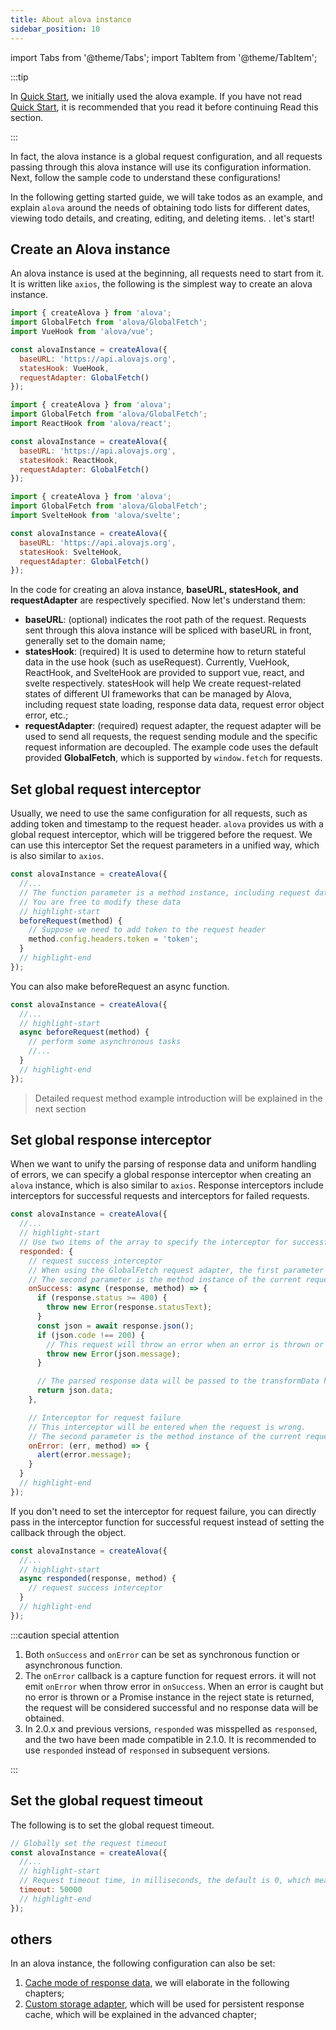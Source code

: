 ```yaml
---
title: About alova instance
sidebar_position: 10
---
```


import Tabs from '@theme/Tabs';
import TabItem from '@theme/TabItem';

:::tip

In [Quick Start](/get-started/quick-start), we initially used the alova example. If you have not read [Quick Start](/get-started/quick-start), it is recommended that you read it before continuing Read this section.

:::

In fact, the alova instance is a global request configuration, and all requests passing through this alova instance will use its configuration information. Next, follow the sample code to understand these configurations!

In the following getting started guide, we will take todos as an example, and explain `alova` around the needs of obtaining todo lists for different dates, viewing todo details, and creating, editing, and deleting items. . let's start!

## Create an Alova instance

An alova instance is used at the beginning, all requests need to start from it. It is written like `axios`, the following is the simplest way to create an alova instance.

<Tabs groupId="framework">
<TabItem value="1" label="vue">

```javascript
import { createAlova } from 'alova';
import GlobalFetch from 'alova/GlobalFetch';
import VueHook from 'alova/vue';

const alovaInstance = createAlova({
  baseURL: 'https://api.alovajs.org',
  statesHook: VueHook,
  requestAdapter: GlobalFetch()
});
```

</TabItem>
<TabItem value="2" label="react">

```javascript
import { createAlova } from 'alova';
import GlobalFetch from 'alova/GlobalFetch';
import ReactHook from 'alova/react';

const alovaInstance = createAlova({
  baseURL: 'https://api.alovajs.org',
  statesHook: ReactHook,
  requestAdapter: GlobalFetch()
});
```

</TabItem>
<TabItem value="3" label="svelte">

```javascript
import { createAlova } from 'alova';
import GlobalFetch from 'alova/GlobalFetch';
import SvelteHook from 'alova/svelte';

const alovaInstance = createAlova({
  baseURL: 'https://api.alovajs.org',
  statesHook: SvelteHook,
  requestAdapter: GlobalFetch()
});
```

</TabItem>
</Tabs>

In the code for creating an alova instance, **baseURL, statesHook, and requestAdapter** are respectively specified. Now let's understand them:

- **baseURL**: (optional) indicates the root path of the request. Requests sent through this alova instance will be spliced with baseURL in front, generally set to the domain name;
- **statesHook**: (required) It is used to determine how to return stateful data in the use hook (such as useRequest). Currently, VueHook, ReactHook, and SvelteHook are provided to support vue, react, and svelte respectively. statesHook will help We create request-related states of different UI frameworks that can be managed by Alova, including request state loading, response data data, request error object error, etc.;
- **requestAdapter**: (required) request adapter, the request adapter will be used to send all requests, the request sending module and the specific request information are decoupled. The example code uses the default provided **GlobalFetch**, which is supported by `window.fetch` for requests.

## Set global request interceptor

Usually, we need to use the same configuration for all requests, such as adding token and timestamp to the request header. `alova` provides us with a global request interceptor, which will be triggered before the request. We can use this interceptor Set the request parameters in a unified way, which is also similar to `axios`.

```javascript
const alovaInstance = createAlova({
  //...
  // The function parameter is a method instance, including request data such as url, params, data, headers, etc.
  // You are free to modify these data
  // highlight-start
  beforeRequest(method) {
    // Suppose we need to add token to the request header
    method.config.headers.token = 'token';
  }
  // highlight-end
});
```

You can also make beforeRequest an async function.

```javascript
const alovaInstance = createAlova({
  //...
  // highlight-start
  async beforeRequest(method) {
    // perform some asynchronous tasks
    //...
  }
  // highlight-end
});
```

> Detailed request method example introduction will be explained in the next section

## Set global response interceptor

When we want to unify the parsing of response data and uniform handling of errors, we can specify a global response interceptor when creating an `alova` instance, which is also similar to `axios`. Response interceptors include interceptors for successful requests and interceptors for failed requests.

```javascript
const alovaInstance = createAlova({
  //...
  // highlight-start
  // Use two items of the array to specify the interceptor for successful request and the interceptor for failed request
  responded: {
    // request success interceptor
    // When using the GlobalFetch request adapter, the first parameter receives the Response object
    // The second parameter is the method instance of the current request, you can use it to synchronize the configuration information before and after the request
    onSuccess: async (response, method) => {
      if (response.status >= 400) {
        throw new Error(response.statusText);
      }
      const json = await response.json();
      if (json.code !== 200) {
        // This request will throw an error when an error is thrown or a Promise instance in the reject state is returned
        throw new Error(json.message);
      }

      // The parsed response data will be passed to the transformData hook function of the method instance, and these functions will be explained later
      return json.data;
    },

    // Interceptor for request failure
    // This interceptor will be entered when the request is wrong.
    // The second parameter is the method instance of the current request, you can use it to synchronize the configuration information before and after the request
    onError: (err, method) => {
      alert(error.message);
    }
  }
  // highlight-end
});
```

If you don't need to set the interceptor for request failure, you can directly pass in the interceptor function for successful request instead of setting the callback through the object.

```javascript
const alovaInstance = createAlova({
  //...
  // highlight-start
  async responded(response, method) {
    // request success interceptor
  }
  // highlight-end
});
```

:::caution special attention

1. Both `onSuccess` and `onError` can be set as synchronous function or asynchronous function.
2. The `onError` callback is a capture function for request errors. it will not emit `onError` when throw error in `onSuccess`. When an error is caught but no error is thrown or a Promise instance in the reject state is returned, the request will be considered successful and no response data will be obtained.
3. In 2.0.x and previous versions, `responded` was misspelled as `responsed`, and the two have been made compatible in 2.1.0. It is recommended to use `responded` instead of `responsed` in subsequent versions.

:::

## Set the global request timeout

The following is to set the global request timeout.

```javascript
// Globally set the request timeout
const alovaInstance = createAlova({
  //...
  // highlight-start
  // Request timeout time, in milliseconds, the default is 0, which means never timeout
  timeout: 50000
  // highlight-end
});
```

## others

In an alova instance, the following configuration can also be set:

1. [Cache mode of response data](/learning/response-cache), we will elaborate in the following chapters;
2. [Custom storage adapter](/advanced/custom-storage-adapter), which will be used for persistent response cache, which will be explained in the advanced chapter;
